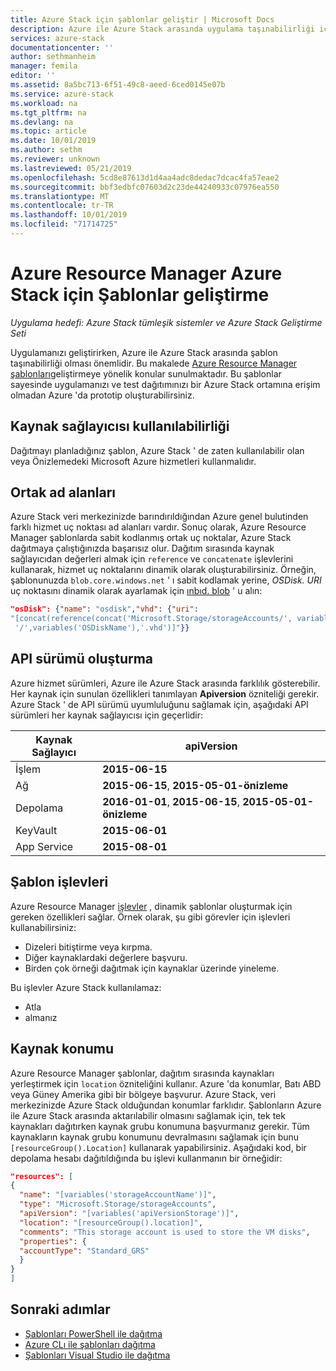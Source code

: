 ```yaml
---
title: Azure Stack için şablonlar geliştir | Microsoft Docs
description: Azure ile Azure Stack arasında uygulama taşınabilirliği için Azure Resource Manager şablonları geliştirmeyi öğrenin.
services: azure-stack
documentationcenter: ''
author: sethmanheim
manager: femila
editor: ''
ms.assetid: 8a5bc713-6f51-49c8-aeed-6ced0145e07b
ms.service: azure-stack
ms.workload: na
ms.tgt_pltfrm: na
ms.devlang: na
ms.topic: article
ms.date: 10/01/2019
ms.author: sethm
ms.reviewer: unknown
ms.lastreviewed: 05/21/2019
ms.openlocfilehash: 5cd8e87613d1d4aa4adc8dedac7dcac4fa57eae2
ms.sourcegitcommit: bbf3edbfc07603d2c23de44240933c07976ea550
ms.translationtype: MT
ms.contentlocale: tr-TR
ms.lasthandoff: 10/01/2019
ms.locfileid: "71714725"
---
```

# <a name="develop-templates-for-azure-stack-with-azure-resource-manager"></a>Azure Resource Manager Azure Stack için Şablonlar geliştirme

*Uygulama hedefi: Azure Stack tümleşik sistemler ve Azure Stack Geliştirme Seti*

Uygulamanızı geliştirirken, Azure ile Azure Stack arasında şablon taşınabilirliği olması önemlidir. Bu makalede [Azure Resource Manager şablonları](https://download.microsoft.com/download/E/A/4/EA4017B5-F2ED-449A-897E-BD92E42479CE/Getting_Started_With_Azure_Resource_Manager_white_paper_EN_US.pdf)geliştirmeye yönelik konular sunulmaktadır. Bu şablonlar sayesinde uygulamanızı ve test dağıtımınızı bir Azure Stack ortamına erişim olmadan Azure 'da prototip oluşturabilirsiniz.

## <a name="resource-provider-availability"></a>Kaynak sağlayıcısı kullanılabilirliği

Dağıtmayı planladığınız şablon, Azure Stack ' de zaten kullanılabilir olan veya Önizlemedeki Microsoft Azure hizmetleri kullanmalıdır.

## <a name="public-namespaces"></a>Ortak ad alanları

Azure Stack veri merkezinizde barındırıldığından Azure genel bulutinden farklı hizmet uç noktası ad alanları vardır. Sonuç olarak, Azure Resource Manager şablonlarda sabit kodlanmış ortak uç noktalar, Azure Stack dağıtmaya çalıştığınızda başarısız olur. Dağıtım sırasında kaynak sağlayıcıdan değerleri almak için `reference` ve `concatenate` işlevlerini kullanarak, hizmet uç noktalarını dinamik olarak oluşturabilirsiniz. Örneğin, şablonunuzda `blob.core.windows.net` ' ı sabit kodlamak yerine, *OSDisk. URI* uç noktasını dinamik olarak ayarlamak için [ınbıd. blob](https://github.com/Azure/AzureStack-QuickStart-Templates/blob/master/101-vm-windows-create/azuredeploy.json#L175) ' u alın:

```json
"osDisk": {"name": "osdisk","vhd": {"uri":
"[concat(reference(concat('Microsoft.Storage/storageAccounts/', variables('storageAccountName')), '2015-06-15').primaryEndpoints.blob, variables('vmStorageAccountContainerName'),
 '/',variables('OSDiskName'),'.vhd')]"}}
```

## <a name="api-versioning"></a>API sürümü oluşturma

Azure hizmet sürümleri, Azure ile Azure Stack arasında farklılık gösterebilir. Her kaynak için sunulan özellikleri tanımlayan **Apiversion** özniteliği gerekir. Azure Stack ' de API sürümü uyumluluğunu sağlamak için, aşağıdaki API sürümleri her kaynak sağlayıcısı için geçerlidir:

| Kaynak Sağlayıcı | apiVersion |
| --- | --- |
| İşlem |**2015-06-15** |
| Ağ |**2015-06-15**, **2015-05-01-önizleme** |
| Depolama |**2016-01-01**, **2015-06-15**, **2015-05-01-önizleme** |
| KeyVault | **2015-06-01** |
| App Service |**2015-08-01** |

## <a name="template-functions"></a>Şablon işlevleri

Azure Resource Manager [işlevler](/azure/azure-resource-manager/resource-group-template-functions) , dinamik şablonlar oluşturmak için gereken özellikleri sağlar. Örnek olarak, şu gibi görevler için işlevleri kullanabilirsiniz:

* Dizeleri bitiştirme veya kırpma.
* Diğer kaynaklardaki değerlere başvuru.
* Birden çok örneği dağıtmak için kaynaklar üzerinde yineleme.

Bu işlevler Azure Stack kullanılamaz:

* Atla
* almanız

## <a name="resource-location"></a>Kaynak konumu

Azure Resource Manager şablonlar, dağıtım sırasında kaynakları yerleştirmek için `location` özniteliğini kullanır. Azure 'da konumlar, Batı ABD veya Güney Amerika gibi bir bölgeye başvurur. Azure Stack, veri merkezinizde Azure Stack olduğundan konumlar farklıdır. Şablonların Azure ile Azure Stack arasında aktarılabilir olmasını sağlamak için, tek tek kaynakları dağıtırken kaynak grubu konumuna başvurmanız gerekir. Tüm kaynakların kaynak grubu konumunu devralmasını sağlamak için bunu `[resourceGroup().Location]` kullanarak yapabilirsiniz. Aşağıdaki kod, bir depolama hesabı dağıtıldığında bu işlevi kullanmanın bir örneğidir:

```json
"resources": [
{
  "name": "[variables('storageAccountName')]",
  "type": "Microsoft.Storage/storageAccounts",
  "apiVersion": "[variables('apiVersionStorage')]",
  "location": "[resourceGroup().location]",
  "comments": "This storage account is used to store the VM disks",
  "properties": {
  "accountType": "Standard_GRS"
  }
}
]
```

## <a name="next-steps"></a>Sonraki adımlar

* [Şablonları PowerShell ile dağıtma](azure-stack-deploy-template-powershell.md)
* [Azure CLı ile şablonları dağıtma](azure-stack-deploy-template-command-line.md)
* [Şablonları Visual Studio ile dağıtma](azure-stack-deploy-template-visual-studio.md)

